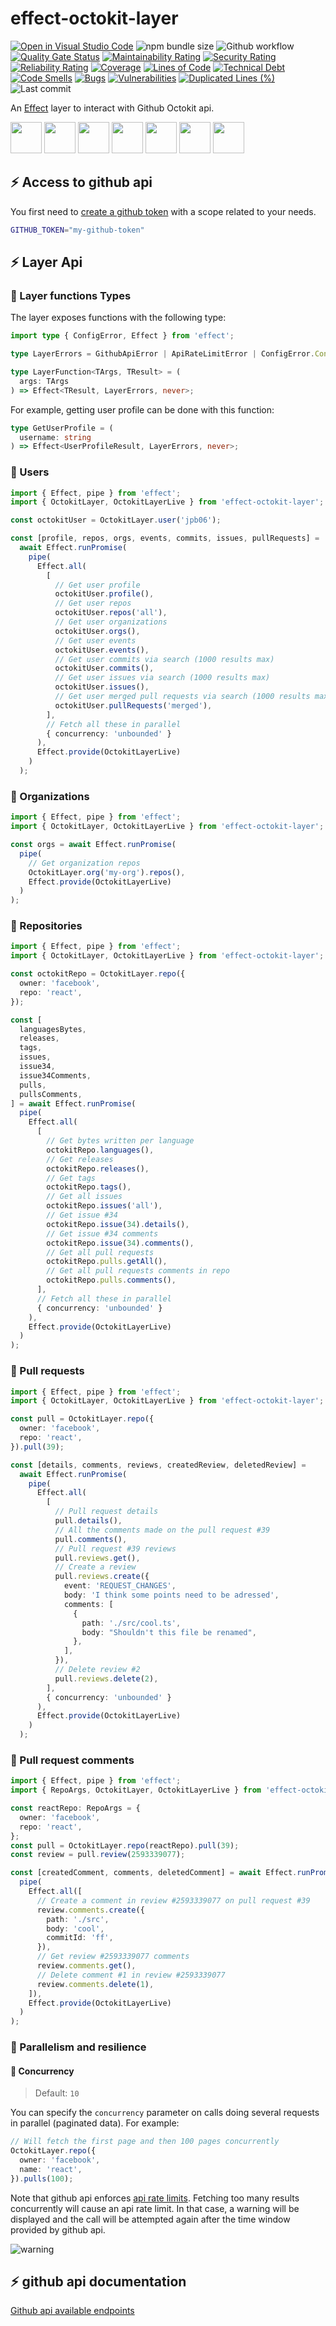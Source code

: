 # effect-octokit-layer

[![Open in Visual Studio Code](https://img.shields.io/static/v1?logo=visualstudiocode&label=&message=Open%20in%20Visual%20Studio%20Code&labelColor=2c2c32&color=007acc&logoColor=007acc)](https://github.dev/jpb06/effect-octokit-layer)
![npm bundle size](https://img.shields.io/bundlephobia/min/effect-octokit-layer)
![Github workflow](https://img.shields.io/github/actions/workflow/status/jpb06/effect-octokit-layer/ci.yml?branch=main&logo=github-actions&label=last%20workflow)
[![Quality Gate Status](https://sonarcloud.io/api/project_badges/measure?project=jpb06_effect-octokit-layer&metric=alert_status)](https://sonarcloud.io/summary/new_code?id=jpb06_effect-octokit-layer)
[![Maintainability Rating](https://sonarcloud.io/api/project_badges/measure?project=jpb06_effect-octokit-layer&metric=sqale_rating)](https://sonarcloud.io/dashboard?id=jpb06_effect-octokit-layer)
[![Security Rating](https://sonarcloud.io/api/project_badges/measure?project=jpb06_effect-octokit-layer&metric=security_rating)](https://sonarcloud.io/dashboard?id=jpb06_effect-octokit-layer)
[![Reliability Rating](https://sonarcloud.io/api/project_badges/measure?project=jpb06_effect-octokit-layer&metric=reliability_rating)](https://sonarcloud.io/dashboard?id=jpb06_effect-octokit-layer)
[![Coverage](https://sonarcloud.io/api/project_badges/measure?project=jpb06_effect-octokit-layer&metric=coverage)](https://sonarcloud.io/dashboard?id=jpb06_effect-octokit-layer)
[![Lines of Code](https://sonarcloud.io/api/project_badges/measure?project=jpb06_effect-octokit-layer&metric=ncloc)](https://sonarcloud.io/summary/new_code?id=jpb06_effect-octokit-layer)
[![Technical Debt](https://sonarcloud.io/api/project_badges/measure?project=jpb06_effect-octokit-layer&metric=sqale_index)](https://sonarcloud.io/summary/new_code?id=jpb06_effect-octokit-layer)
[![Code Smells](https://sonarcloud.io/api/project_badges/measure?project=jpb06_effect-octokit-layer&metric=code_smells)](https://sonarcloud.io/dashboard?id=jpb06_effect-octokit-layer)
[![Bugs](https://sonarcloud.io/api/project_badges/measure?project=jpb06_effect-octokit-layer&metric=bugs)](https://sonarcloud.io/summary/new_code?id=jpb06_effect-octokit-layer)
[![Vulnerabilities](https://sonarcloud.io/api/project_badges/measure?project=jpb06_effect-octokit-layer&metric=vulnerabilities)](https://sonarcloud.io/summary/new_code?id=jpb06_effect-octokit-layer)
[![Duplicated Lines (%)](https://sonarcloud.io/api/project_badges/measure?project=jpb06_effect-octokit-layer&metric=duplicated_lines_density)](https://sonarcloud.io/dashboard?id=jpb06_effect-octokit-layer)
![Last commit](https://img.shields.io/github/last-commit/jpb06/effect-octokit-layer?logo=git)

An [Effect](https://effect.website/) layer to interact with Github Octokit api.

<!-- readme-package-icons start -->

<p align="left"><a href="https://docs.github.com/en/actions" target="_blank"><img height="50" src="https://raw.githubusercontent.com/jpb06/jpb06/master/icons/GithubActions-Dark.svg" /></a>&nbsp;<a href="https://www.typescriptlang.org/docs/" target="_blank"><img height="50" src="https://raw.githubusercontent.com/jpb06/jpb06/master/icons/TypeScript.svg" /></a>&nbsp;<a href="https://nodejs.org/en/docs/" target="_blank"><img height="50" src="https://raw.githubusercontent.com/jpb06/jpb06/master/icons/NodeJS-Dark.svg" /></a>&nbsp;<a href="https://bun.sh/docs" target="_blank"><img height="50" src="https://raw.githubusercontent.com/jpb06/jpb06/master/icons/Bun-Dark.svg" /></a>&nbsp;<a href="https://biomejs.dev/guides/getting-started/" target="_blank"><img height="50" src="https://raw.githubusercontent.com/jpb06/jpb06/master/icons/Biome-Dark.svg" /></a>&nbsp;<a href="https://vitest.dev/guide/" target="_blank"><img height="50" src="https://raw.githubusercontent.com/jpb06/jpb06/master/icons/Vitest-Dark.svg" /></a>&nbsp;<a href="https://www.effect.website/docs/quickstart" target="_blank"><img height="50" src="https://raw.githubusercontent.com/jpb06/jpb06/master/icons/Effect-Dark.svg" /></a></p>

<!-- readme-package-icons end -->

## ⚡ Access to github api

You first need to [create a github token](https://github.com/settings/tokens) with a scope related to your needs.

```bash
GITHUB_TOKEN="my-github-token"
```

## ⚡ Layer Api

### 🔶 Layer functions Types

The layer exposes functions with the following type:

```ts
import type { ConfigError, Effect } from 'effect';

type LayerErrors = GithubApiError | ApiRateLimitError | ConfigError.ConfigError;

type LayerFunction<TArgs, TResult> = (
  args: TArgs
) => Effect<TResult, LayerErrors, never>;
```

For example, getting user profile can be done with this function:

```ts
type GetUserProfile = (
  username: string
) => Effect<UserProfileResult, LayerErrors, never>;
```

### 🔶 Users

```typescript
import { Effect, pipe } from 'effect';
import { OctokitLayer, OctokitLayerLive } from 'effect-octokit-layer';

const octokitUser = OctokitLayer.user('jpb06');

const [profile, repos, orgs, events, commits, issues, pullRequests] =
  await Effect.runPromise(
    pipe(
      Effect.all(
        [
          // Get user profile
          octokitUser.profile(),
          // Get user repos
          octokitUser.repos('all'),
          // Get user organizations
          octokitUser.orgs(),
          // Get user events
          octokitUser.events(),
          // Get user commits via search (1000 results max)
          octokitUser.commits(),
          // Get user issues via search (1000 results max)
          octokitUser.issues(),
          // Get user merged pull requests via search (1000 results max)
          octokitUser.pullRequests('merged'),
        ],
        // Fetch all these in parallel
        { concurrency: 'unbounded' }
      ),
      Effect.provide(OctokitLayerLive)
    )
  );
```

### 🔶 Organizations

```typescript
import { Effect, pipe } from 'effect';
import { OctokitLayer, OctokitLayerLive } from 'effect-octokit-layer';

const orgs = await Effect.runPromise(
  pipe(
    // Get organization repos
    OctokitLayer.org('my-org').repos(),
    Effect.provide(OctokitLayerLive)
  )
);
```

### 🔶 Repositories

```typescript
import { Effect, pipe } from 'effect';
import { OctokitLayer, OctokitLayerLive } from 'effect-octokit-layer';

const octokitRepo = OctokitLayer.repo({
  owner: 'facebook',
  repo: 'react',
});

const [
  languagesBytes,
  releases,
  tags,
  issues,
  issue34,
  issue34Comments,
  pulls,
  pullsComments,
] = await Effect.runPromise(
  pipe(
    Effect.all(
      [
        // Get bytes written per language
        octokitRepo.languages(),
        // Get releases
        octokitRepo.releases(),
        // Get tags
        octokitRepo.tags(),
        // Get all issues
        octokitRepo.issues('all'),
        // Get issue #34
        octokitRepo.issue(34).details(),
        // Get issue #34 comments
        octokitRepo.issue(34).comments(),
        // Get all pull requests
        octokitRepo.pulls.getAll(),
        // Get all pull requests comments in repo
        octokitRepo.pulls.comments(),
      ],
      // Fetch all these in parallel
      { concurrency: 'unbounded' }
    ),
    Effect.provide(OctokitLayerLive)
  )
);
```

### 🔶 Pull requests

```typescript
import { Effect, pipe } from 'effect';
import { OctokitLayer, OctokitLayerLive } from 'effect-octokit-layer';

const pull = OctokitLayer.repo({
  owner: 'facebook',
  repo: 'react',
}).pull(39);

const [details, comments, reviews, createdReview, deletedReview] =
  await Effect.runPromise(
    pipe(
      Effect.all(
        [
          // Pull request details
          pull.details(),
          // All the comments made on the pull request #39
          pull.comments(),
          // Pull request #39 reviews
          pull.reviews.get(),
          // Create a review
          pull.reviews.create({
            event: 'REQUEST_CHANGES',
            body: 'I think some points need to be adressed',
            comments: [
              {
                path: './src/cool.ts',
                body: "Shouldn't this file be renamed",
              },
            ],
          }),
          // Delete review #2
          pull.reviews.delete(2),
        ],
        { concurrency: 'unbounded' }
      ),
      Effect.provide(OctokitLayerLive)
    )
  );
```

### 🔶 Pull request comments

```typescript
import { Effect, pipe } from 'effect';
import { RepoArgs, OctokitLayer, OctokitLayerLive } from 'effect-octokit-layer';

const reactRepo: RepoArgs = {
  owner: 'facebook',
  repo: 'react',
};
const pull = OctokitLayer.repo(reactRepo).pull(39);
const review = pull.review(2593339077);

const [createdComment, comments, deletedComment] = await Effect.runPromise(
  pipe(
    Effect.all([
      // Create a comment in review #2593339077 on pull request #39
      review.comments.create({
        path: './src',
        body: 'cool',
        commitId: 'ff',
      }),
      // Get review #2593339077 comments
      review.comments.get(),
      // Delete comment #1 in review #2593339077
      review.comments.delete(1),
    ]),
    Effect.provide(OctokitLayerLive)
  )
);
```

### 🔶 Parallelism and resilience

#### 🧿 Concurrency

> Default: `10`

You can specify the `concurrency` parameter on calls doing several requests in parallel (paginated data). For example:

```typescript
// Will fetch the first page and then 100 pages concurrently
OctokitLayer.repo({
  owner: 'facebook',
  name: 'react',
}).pulls(100);
```

Note that github api enforces [api rate limits](https://docs.github.com/en/rest/using-the-rest-api/best-practices-for-using-the-rest-api?apiVersion=2022-11-28#dealing-with-secondary-rate-limits). Fetching too many results concurrently will cause an api rate limit. In that case, a warning will be displayed and the call will be attempted again after the time window provided by github api.

![warning](./docs/api-rate-limite-message.png)

## ⚡ github api documentation

[Github api available endpoints](https://docs.github.com/en/rest/authentication/endpoints-available-for-github-app-user-access-tokens?apiVersion=2022-11-28)
